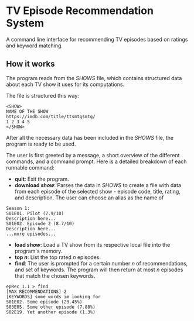 # TV Episode Recommendation System
A command line interface for recommending TV episodes based on ratings and keyword matching.

## How it works
The program reads from the *SHOWS* file, which contains structured data about each TV show it uses for its computations. 

The file is structured this way: 
```
<SHOW>
NAME OF THE SHOW
https://imdb.com/title/ttsmtgsmtg/
1 2 3 4 5
</SHOW>
```

After all the necessary data has been included in the *SHOWS* file, the program is ready to be used.

The user is first greeted by a message, a short overview of the different commands, and a command prompt. Here is a detailed breakdown of each runnable command:

* __quit__: Exit the program.
* __download *show*__: Parses the data in *SHOWS* to create a file with data from each episode of the selected show - episode code, title, rating, and description. The user can choose an alias as the name of 
```
Season 1:
S01E01. Pilot (7.9/10)
Description here...
S01E02. Episode 2 (8.7/10)
Description here...
...more episodes...
```
* __load *show*__: Load a TV show from its respective local file into the program's memory. 
* __top *n*__: List the top rated *n* episodes.
* __find__: The user is prompted for a certain number *n* of recommendations, and set of keywords. The program will then return at most *n* episodes that match the chosen keywords.

```
epRec 1.1 > find
[MAX RECOMMENDATIONS] 2
[KEYWORDS] some words im looking for
S01E02. Some episode (23.45%)
S03E05. Some other episode (7.88%)
S02E19. Yet another episode (1.3%)
```